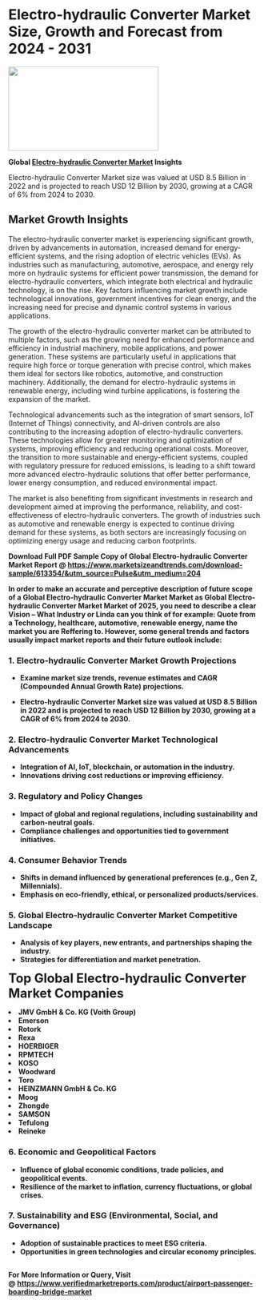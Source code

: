 <H1>Electro-hydraulic Converter Market Size, Growth and Forecast from 2024 - 2031</H1><img class="aligncenter size-medium wp-image-584254" src="https://thirdeyenews.in/wp-content/uploads/2024/09/Global-Market-Research-300x168.jpeg" alt="" width="300" height="168" /><p><strong>Global&nbsp;<a href="https://www.marketsizeandtrends.com/download-sample/613354/&amp;utm_source=Pulse&amp;utm_medium=204">Electro-hydraulic Converter Market</a> Insights</strong></p><p>Electro-hydraulic Converter Market size was valued at USD 8.5 Billion in 2022 and is projected to reach USD 12 Billion by 2030, growing at a CAGR of 6% from 2024 to 2030.</p><p><h2>Market Growth Insights</h2> <p>The electro-hydraulic converter market is experiencing significant growth, driven by advancements in automation, increased demand for energy-efficient systems, and the rising adoption of electric vehicles (EVs). As industries such as manufacturing, automotive, aerospace, and energy rely more on hydraulic systems for efficient power transmission, the demand for electro-hydraulic converters, which integrate both electrical and hydraulic technology, is on the rise. Key factors influencing market growth include technological innovations, government incentives for clean energy, and the increasing need for precise and dynamic control systems in various applications.</p> <p><strong></strong></p> <p>The growth of the electro-hydraulic converter market can be attributed to multiple factors, such as the growing need for enhanced performance and efficiency in industrial machinery, mobile applications, and power generation. These systems are particularly useful in applications that require high force or torque generation with precise control, which makes them ideal for sectors like robotics, automotive, and construction machinery. Additionally, the demand for electro-hydraulic systems in renewable energy, including wind turbine applications, is fostering the expansion of the market.</p> <p>Technological advancements such as the integration of smart sensors, IoT (Internet of Things) connectivity, and AI-driven controls are also contributing to the increasing adoption of electro-hydraulic converters. These technologies allow for greater monitoring and optimization of systems, improving efficiency and reducing operational costs. Moreover, the transition to more sustainable and energy-efficient systems, coupled with regulatory pressure for reduced emissions, is leading to a shift toward more advanced electro-hydraulic solutions that offer better performance, lower energy consumption, and reduced environmental impact.</p> <p>The market is also benefiting from significant investments in research and development aimed at improving the performance, reliability, and cost-effectiveness of electro-hydraulic converters. The growth of industries such as automotive and renewable energy is expected to continue driving demand for these systems, as both sectors are increasingly focusing on optimizing energy usage and reducing carbon footprints.</p> <p><strong></p><p><span class=""><strong>Download Full PDF Sample Copy of Global Electro-hydraulic Converter Market Report</strong> @ <a href="https://www.marketsizeandtrends.com/download-sample/613354/&amp;utm_source=Pulse&amp;utm_medium=204" target="_blank">https://www.marketsizeandtrends.com/download-sample/613354/&amp;utm_source=Pulse&amp;utm_medium=204</a></span></p><p>In order to make an accurate and perceptive description of future scope of a Global&nbsp;Electro-hydraulic Converter Market Market as Global&nbsp;Electro-hydraulic Converter Market Market of 2025, you need to describe a clear Vision &ndash; What Industry or Linda can you think of for example: Quote from a Technology, healthcare, automotive, renewable energy, name the market you are Reffering to. However, some general trends and factors usually impact market reports and their future outlook include:</p><h3>1.&nbsp;<strong>Electro-hydraulic Converter Market Growth Projections</strong></h3><ul><li>Examine market size trends, revenue estimates and CAGR (Compounded Annual Growth Rate) projections.</li><li><p>Electro-hydraulic Converter Market size was valued at USD 8.5 Billion in 2022 and is projected to reach USD 12 Billion by 2030, growing at a CAGR of 6% from 2024 to 2030.</p></li></ul><h3>2.&nbsp;<strong>Electro-hydraulic Converter Market Technological Advancements</strong></h3><ul><li>Integration of AI, IoT, blockchain, or automation in the industry.</li><li>Innovations driving cost reductions or improving efficiency.</li></ul><h3>3.&nbsp;<strong>Regulatory and Policy Changes</strong></h3><ul><li>Impact of global and regional regulations, including sustainability and carbon-neutral goals.</li><li>Compliance challenges and opportunities tied to government initiatives.</li></ul><h3>4.&nbsp;<strong>Consumer Behavior Trends</strong></h3><ul><li>Shifts in demand influenced by generational preferences (e.g., Gen Z, Millennials).</li><li>Emphasis on eco-friendly, ethical, or personalized products/services.</li></ul><h3>5.&nbsp;<strong>Global Electro-hydraulic Converter Market Competitive Landscape</strong></h3><ul><li>Analysis of key players, new entrants, and partnerships shaping the industry.</li><li>Strategies for differentiation and market penetration.</li></ul><p data-pm-slice="1 1 []"><span style="color: inherit; font-family: inherit; font-size: 25px;">Top Global Electro-hydraulic Converter Market Companies</span></p><div class="" data-test-id=""><p><li>JMV GmbH & Co. KG (Voith Group)</li><li> Emerson</li><li> Rotork</li><li> Rexa</li><li> HOERBIGER</li><li> RPMTECH</li><li> KOSO</li><li> Woodward</li><li> Toro</li><li> HEINZMANN GmbH & Co. KG</li><li> Moog</li><li> Zhongde</li><li> SAMSON</li><li> Tefulong</li><li> Reineke</li></p></div><h3>6.&nbsp;<strong>Economic and Geopolitical Factors</strong></h3><ul><li>Influence of global economic conditions, trade policies, and geopolitical events.</li><li>Resilience of the market to inflation, currency fluctuations, or global crises.</li></ul><h3>7.&nbsp;<strong>Sustainability and ESG (Environmental, Social, and Governance)</strong></h3><ul><li>Adoption of sustainable practices to meet ESG criteria.</li><li>Opportunities in green technologies and circular economy principles.</li></ul><h2><strong style="font-size: 14px;">For More Information or Query, Visit @&nbsp;</strong><a style="background-color: #ffffff; font-size: 14px;" href="https://www.marketsizeandtrends.com/report/electro-hydraulic-converter-market/" target="_blank">https://www.verifiedmarketreports.com/product/airport-passenger-boarding-bridge-market</a></h2>
